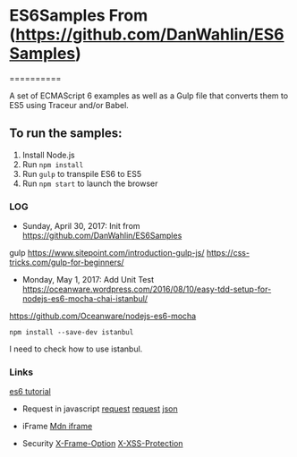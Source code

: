 # ES6Samples From (https://github.com/DanWahlin/ES6Samples)
==========

A set of ECMAScript 6 examples as well as a Gulp file that converts them to ES5 using Traceur and/or Babel.

## To run the samples:

1. Install Node.js
1. Run `npm install`
1. Run `gulp` to transpile ES6 to ES5
1. Run `npm start` to launch the browser


### LOG
- Sunday, April 30, 2017: Init from https://github.com/DanWahlin/ES6Samples

gulp
https://www.sitepoint.com/introduction-gulp-js/
https://css-tricks.com/gulp-for-beginners/

- Monday, May 1, 2017: Add Unit Test https://oceanware.wordpress.com/2016/08/10/easy-tdd-setup-for-nodejs-es6-mocha-chai-istanbul/

https://github.com/Oceanware/nodejs-es6-mocha
```
npm install --save-dev istanbul
```
I need to check how to use istanbul.

### Links
[es6 tutorial](https://www.tutorialspoint.com/es6/es6_tutorial.pdf)
* Request in javascript
[request](https://blog.garstasio.com/you-dont-need-jquery/ajax/)
[request](https://stackoverflow.com/questions/12693947/how-to-send-json-instead-of-a-query-string-with-ajax)
[json](https://stackoverflow.com/questions/39519246/make-xmlhttprequest-post-using-json)
* iFrame
[Mdn iframe](https://developer.mozilla.org/en-US/docs/Web/HTML/Element/iframe)

* Security
[X-Frame-Option](https://developer.mozilla.org/en-US/docs/Web/HTTP/Headers/X-Frame-Options)
[X-XSS-Protection](https://developer.mozilla.org/en-US/docs/Web/HTTP/Headers/X-XSS-Protection)